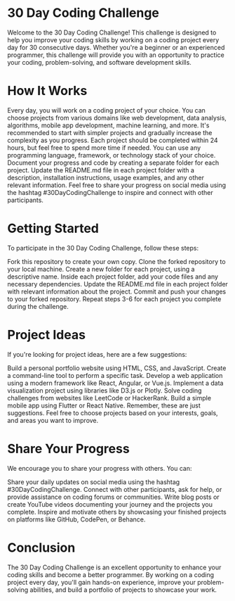 # 30 Day Coding Challenge
Welcome to the 30 Day Coding Challenge! This challenge is designed to help you improve your coding skills by working on a coding project every day for 30 consecutive days. Whether you're a beginner or an experienced programmer, this challenge will provide you with an opportunity to practice your coding, problem-solving, and software development skills.

# How It Works
Every day, you will work on a coding project of your choice.
You can choose projects from various domains like web development, data analysis, algorithms, mobile app development, machine learning, and more.
It's recommended to start with simpler projects and gradually increase the complexity as you progress.
Each project should be completed within 24 hours, but feel free to spend more time if needed.
You can use any programming language, framework, or technology stack of your choice.
Document your progress and code by creating a separate folder for each project.
Update the README.md file in each project folder with a description, installation instructions, usage examples, and any other relevant information.
Feel free to share your progress on social media using the hashtag #30DayCodingChallenge to inspire and connect with other participants.
# Getting Started
To participate in the 30 Day Coding Challenge, follow these steps:

Fork this repository to create your own copy.
Clone the forked repository to your local machine.
Create a new folder for each project, using a descriptive name.
Inside each project folder, add your code files and any necessary dependencies.
Update the README.md file in each project folder with relevant information about the project.
Commit and push your changes to your forked repository.
Repeat steps 3-6 for each project you complete during the challenge.
# Project Ideas
If you're looking for project ideas, here are a few suggestions:

Build a personal portfolio website using HTML, CSS, and JavaScript.
Create a command-line tool to perform a specific task.
Develop a web application using a modern framework like React, Angular, or Vue.js.
Implement a data visualization project using libraries like D3.js or Plotly.
Solve coding challenges from websites like LeetCode or HackerRank.
Build a simple mobile app using Flutter or React Native.
Remember, these are just suggestions. Feel free to choose projects based on your interests, goals, and areas you want to improve.

# Share Your Progress
We encourage you to share your progress with others. You can:

Share your daily updates on social media using the hashtag #30DayCodingChallenge.
Connect with other participants, ask for help, or provide assistance on coding forums or communities.
Write blog posts or create YouTube videos documenting your journey and the projects you complete.
Inspire and motivate others by showcasing your finished projects on platforms like GitHub, CodePen, or Behance.
# Conclusion
The 30 Day Coding Challenge is an excellent opportunity to enhance your coding skills and become a better programmer. By working on a coding project every day, you'll gain hands-on experience, improve your problem-solving abilities, and build a portfolio of projects to showcase your work.
